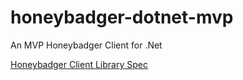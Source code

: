 # honeybadger-dotnet-mvp
An MVP Honeybadger Client for .Net

[Honeybadger Client Library Spec](https://www.notion.so/honeybadger/Client-Library-Spec-aa891332f7874196aa0695b6d38dca66)
